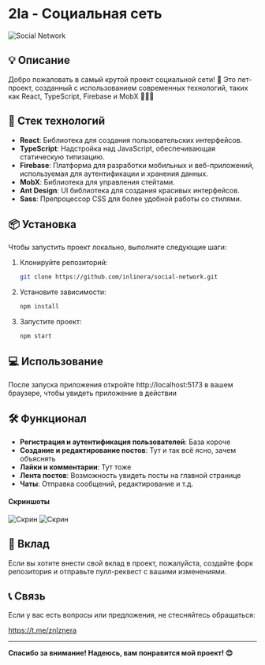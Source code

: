 # 2la - Социальная сеть

![Social Network](https://ssilka-na-izabrazenee) <!-- Тут ссылка -->

## 💡 Описание

Добро пожаловать в самый крутой проект социальной сети! 🎉
Это пет-проект, созданный с использованием современных технологий, таких как React, TypeScript, Firebase и MobX 💯💯💯

## 🚀 Стек технологий

- **React**: Библиотека для создания пользовательских интерфейсов.
- **TypeScript**: Надстройка над JavaScript, обеспечивающая статическую типизацию.
- **Firebase**: Платформа для разработки мобильных и веб-приложений, используемая для аутентификации и хранения данных.
- **MobX**: Библиотека для управления стейтами.
- **Ant Design**: UI библиотека для создания красивых интерфейсов.
- **Sass**: Препроцессор CSS для более удобной работы со стилями.

## 📦 Установка

Чтобы запустить проект локально, выполните следующие шаги:

1. Клонируйте репозиторий:

   ```bash
   git clone https://github.com/inlinera/social-network.git
   ```

2. Установите зависимости:

   ```bash
   npm install
   ```

3. Запустите проект:

   ```bash
   npm start
   ```

## 💻 Использование

После запуска приложения откройте http://localhost:5173 в вашем браузере, чтобы увидеть приложение в действии

## 🛠️ Функционал

- **Регистрация и аутентификация пользователей**: База короче
- **Создание и редактирование постов**: Тут и так всё ясно, зачем объяснять
- **Лайки и комментарии**: Тут тоже
- **Лента постов**: Возможность увидеть посты на главной странице
- **Чаты**: Отправка сообщений, редактирование и т.д.

#### Скриншоты

![Скрин](https://ssilka-na-izabrazenee) <!-- Тут ссылка -->
![Скрин](https://ssilka-na-izabrazenee) <!-- Тут ссылка -->

## 🤝 Вклад

Если вы хотите внести свой вклад в проект, пожалуйста, создайте форк репозитория и отправьте пулл-реквест с вашими изменениями.

## 📞 Связь

Если у вас есть вопросы или предложения, не стесняйтесь обращаться:

https://t.me/znlznera

<hr />

**Спасибо за внимание! Надеюсь, вам понравится мой проект! 😊**
